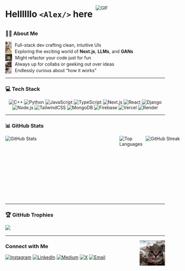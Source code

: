 <div style="display: flex; align-items: center; gap: 10px;">
  <h1 style="margin: 0;">Hellllllo <code>&lt;Alex/&gt;</code> here</h1>
  <img alt="GIF" height="40" src="https://media.tenor.com/bxT-HcVQnOQAAAAM/hi-smiley-face.gif" style="margin-bottom: 16px ;" />
</div>

### 👨‍💻 About Me

<div>
  <div style="display: flex; align-items: center; gap: 10px;">
    <img src="images/1.png" style="height: 20px;" /><span> Full-stack dev crafting clean, intuitive UIs </span>
  </div>
  <div style="display: flex; align-items: center; gap: 10px;">
    <img src="images/2.png" style="height: 20px;" /><span> Exploring the exciting world of <b>Next.js</b>, <b>LLMs</b>, and <b>GANs</b> </span>
  </div>
  <div style="display: flex; align-items: center; gap: 10px;">
    <img src="images/3.png" style="height: 20px;" /> Might refactor your code just for fun
  </div>
  <div style="display: flex; align-items: center; gap: 10px;">
    <img src="images/4.png" style="height: 20px;" /> Always up for collabs or geeking out over ideas
  </div>
  <div style="display: flex; align-items: center; gap: 10px;">
    <img src="images/5.png" style="height: 20px;" /> Endlessly curious about “how it works”
  </div>
</div>





---

### 💻 Tech Stack

<div align="center">

![C++](https://img.shields.io/badge/C++-00599C?style=for-the-badge&logo=c%2B%2B&logoColor=white)
![Python](https://img.shields.io/badge/Python-3776AB?style=for-the-badge&logo=python&logoColor=fff)
![JavaScript](https://img.shields.io/badge/JavaScript-F7DF1E?style=for-the-badge&logo=javascript&logoColor=000)
![TypeScript](https://img.shields.io/badge/TypeScript-007ACC?style=for-the-badge&logo=typescript&logoColor=white)
![Next.js](https://img.shields.io/badge/Next.js-000000?style=for-the-badge&logo=nextdotjs&logoColor=white)
![React](https://img.shields.io/badge/React-20232a?style=for-the-badge&logo=react&logoColor=61DAFB)
![Django](https://img.shields.io/badge/Django-092E20?style=for-the-badge&logo=django&logoColor=white)
![Node.js](https://img.shields.io/badge/Node.js-339933?style=for-the-badge&logo=nodedotjs&logoColor=white)
![TailwindCSS](https://img.shields.io/badge/TailwindCSS-38B2AC?style=for-the-badge&logo=tailwind-css&logoColor=white)
![MongoDB](https://img.shields.io/badge/MongoDB-4EA94B?style=for-the-badge&logo=mongodb&logoColor=white)
![Firebase](https://img.shields.io/badge/Firebase-ffca28?style=for-the-badge&logo=firebase&logoColor=000)
![Vercel](https://img.shields.io/badge/Vercel-000000?style=for-the-badge&logo=vercel&logoColor=white)
![Render](https://img.shields.io/badge/Render-46E3B7?style=for-the-badge&logo=render&logoColor=white)


</div>

---

### 📊 GitHub Stats


<div style="display: flex; gap: 10px; align-items: flex-start;">
  <img src="https://github-readme-stats.vercel.app/api?username=Alexalen0&count_private=true&show_icons=true&theme=merko&rank_icon=github"
       height="200px"
       width="350px"
       alt="GitHub Stats" />
  <img src="https://github-readme-stats.vercel.app/api/top-langs/?username=Alexalen0&theme=merko&layout=compact"
       height="200px"
       alt="Top Languages" />
  <img src="https://github-readme-streak-stats.herokuapp.com/?user=Alexalen0&theme=merko&hide_border=true"
       height="200px"
       width="350px"
       alt="GitHub Streak" />
</div>

---

### 🏆 GitHub Trophies

<p>
  <img src="https://github-profile-trophy.vercel.app/?username=Alexalen0&theme=radical&no-frame=false&no-bg=false&margin-w=8"/>
</p>

---
<img align="right" alt="GIF" height="80px" src="images/large.png" />

### Connect with Me
<p>
  <a href="https://instagram.com/alex.3v"><img src="https://img.shields.io/badge/Instagram-%23E4405F.svg?style=for-the-badge&logo=Instagram&logoColor=white" alt="Instagram"/></a>
  <a href="https://linkedin.com/in/alex3v"><img src="https://img.shields.io/badge/LinkedIn-%230077B5.svg?style=for-the-badge&logo=linkedin&logoColor=white" alt="LinkedIn"/></a>
  <a href="https://medium.com/@alex3alen"><img src="https://img.shields.io/badge/Medium-12100E?style=for-the-badge&logo=medium&logoColor=white" alt="Medium"/></a>
  <a href="https://x.com/alex3alen"><img src="https://img.shields.io/badge/X-black.svg?style=for-the-badge&logo=X&logoColor=white" alt="X"/></a>
  <a href="mailto:alex3alen@gmail.com"><img src="https://img.shields.io/badge/Email-D14836?style=for-the-badge&logo=gmail&logoColor=white" alt="Email"/></a>
</p>
